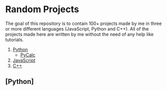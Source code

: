 # Random Projects

The goal of this repository is to contain 100+ projects made by me in three or more different languages (JavaScript, Python and C++). All of the projects made
here are written by me without the need of any help like tutorials.

1. [Python](#python)
    - [PyCalc](https://github.com/unrealwarrior/random-projects/tree/main/projects/pycalc)
2. [JavaScript](https://github.com/unrealwarrior/random-projects/tree/main/projects#JavaScript)
3. [C++](https://github.com/unrealwarrior/random-projects/tree/main/projects#Cpp)


## [Python]
